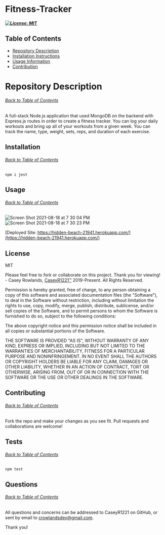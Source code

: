  # Fitness-Tracker
  ##### [![License: MIT](https://img.shields.io/badge/License-MIT-yellow.svg)](https://opensource.org/licenses/MIT)
  ## Table of Contents
  * [Repository Description](#description)
  * [Installation Instructions](#installation)
  * [Usage Information](#usage)
  * [Contribution](#contribute)
  
  # Repository Description
  ###### [Back to Table of Contents](#Table-of-Contents)
  A full-stack Node.js application that used MongoDB on the backend with Express.js routes in order to create a fitness tracker. You can log your daily workouts and bring up all of your workouts from a given week. You can track the name, type, weight, sets, reps, and duration of each exercise.

  ## Installation
  ###### [Back to Table of Contents](#Table-of-Contents)
  
  ```
  npm i jest
  ```
  
  ## Usage
  ###### [Back to Table of Contents](#Table-of-Contents)
  
  ![Screen Shot 2021-08-18 at 7 30 04 PM](https://user-images.githubusercontent.com/44381344/129985061-37dad510-e3fd-46ac-b033-c7d22c41fdd0.png)
  ![Screen Shot 2021-08-18 at 7 30 23 PM](https://user-images.githubusercontent.com/44381344/129985195-7bcdb0e0-679f-4631-a612-613db4200358.png)

  [Deployed Site: https://hidden-beach-21941.herokuapp.com/](https://hidden-beach-21941.herokuapp.com/)

   
 ## License
 MIT
 
Please feel free to fork or collaborate on this project. Thank you for viewing! - Casey Rowlands, [CaseyR1221™](https://github.com/CaseyR1221/Fitness-Tracker) 2019-Present. All Rights Reserved.
    
 Permission is hereby granted, free of charge, to any person obtaining a copy of this software and associated documentation files (the "Software"), to deal in the Software without restriction, including without limitation the rights to use, copy, modify, merge, publish, distribute, sublicense, and/or sell copies of the Software, and to permit persons to whom the Software is furnished to do so, subject to the following conditions:
 
 The above copyright notice and this permission notice shall be included in all copies or substantial portions of the Software.
 
 THE SOFTWARE IS PROVIDED "AS IS", WITHOUT WARRANTY OF ANY KIND, EXPRESS OR IMPLIED, INCLUDING BUT NOT LIMITED TO THE WARRANTIES OF MERCHANTABILITY, FITNESS FOR A PARTICULAR PURPOSE AND NONINFRINGEMENT. IN NO EVENT SHALL THE AUTHORS OR COPYRIGHT HOLDERS BE LIABLE FOR ANY CLAIM, DAMAGES OR OTHER LIABILITY, WHETHER IN AN ACTION OF CONTRACT, TORT OR OTHERWISE, ARISING FROM, OUT OF OR IN CONNECTION WITH THE SOFTWARE OR THE USE OR OTHER DEALINGS IN THE SOFTWARE.

  ## Contributing
  ###### [Back to Table of Contents](#Table-of-Contents)
  Fork the repo and make your changes as you see fit. Pull requests and collaborations are welcome!

  ## Tests
  ###### [Back to Table of Contents](#Table-of-Contents)
  
  ```
  npm test
  ```
  
  ## Questions
  ###### [Back to Table of Contents](#Table-of-Contents)
  All questions and concerns can be addressed to CaseyR1221 on GitHub, or sent by email to crowlandsdev@gmail.com.
  
Thank you!
